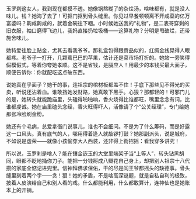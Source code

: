 玉罗刹这女人，我到现在都摸不透。她像锅熬糊了的杂烩汤，啥味都有，就是没人味儿。钱？她海了去了！可抠门抠到骨头缝里。你见过早餐顿顿离不开咸菜的亿万富婆吗？齁咸齁咸的，就着金碗往下咽。小时候她送我的“礼物”，是二表哥穿剩的旧衣服，袖口磨得飞边儿，我妈直接扔垃圾桶——这算礼物？分明是甩破烂，还带施舍味儿。

她特爱往脸上贴金，尤其去看我爷爷。那礼盒包得跟贡品似的，红绸金线晃得人眼都疼。老爷子一打开，几颗蔫巴巴的苹果，估计还是菜市场打折的。她站一旁笑得假模假式，等着你夸她孝顺。这不是省钱，是膈应人！用最少的本钱买最大面子，顺便告诉你：你就配吃这点破东西。

说她真在乎面子？她干的事，连祖宗的棺材板都盖不住！手底下那些见不得光的买卖，听说还沾着血。谁敢挡她发财路，她真敢下黑手。心狠？那都轻的！可邪门儿的是，她转头就能跪庙里，头磕得啪啪响，香火烧得比谁都旺，嘴里念念有词，比谁都虔诚。她在庙里磕头念经，香火旺得吓人，活像请了个“公关经理”，专门给她那张冷脸刷金粉。

她还有个毛病，总爱拿衙门说事儿，谁也不会细问。不是为了什么筹码，而是好露这一口风头。真有底气的人，哪用得着逢人就敲锣打鼓？她那副派头，说是城府，不如说是虚荣——就像小孩偷穿大人西装，还非得上街招摇：看我穿多讲究！

所以说，玉罗刹是啥人？能在镶金嵌玉的大堂里端架子当“上等人”，转头钻黑胡同，眼都不眨地捅你刀子。能把一分钱掰成八瓣花自己身上，却把别人祖宗十八代攒的家底全惦记进兜里。信神拜佛求保佑，干的尽是阎王爷都摇头的缺德事。骨头缝里刻着两个字——贪！狠！她的矛盾，不是啥高深谜题，就是自私自利的极致，披着人皮演给自己和别人看的戏。什么都能利用，什么都敢算计，连神仙也是她账本上的开销。